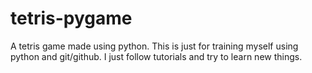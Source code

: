 # tetris-pygame
A tetris game made using python.
This is just for training myself
using python and git/github.
I just follow tutorials and try
to learn new things.
